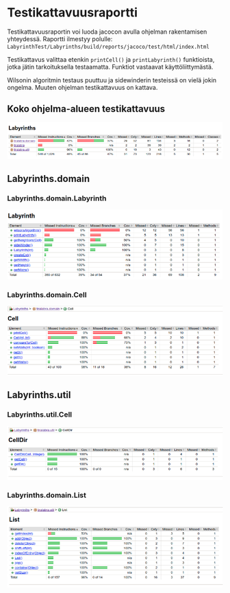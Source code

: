 # Testikattavuusraportti

Testikattavuusraportin voi luoda jacocon avulla ohjelman rakentamisen yhteydessä.
Raportti ilmestyy polulle: `LabyrinthTest/Labyrinths/build/reports/jacoco/test/html/index.html`

Testikattavus valittaa etenkin `printCell()` ja `printLabyrinth()` funktioista, jotka jätin 
tarkoituksella testaamatta. Funktiot vastaavat käyttöliittymästä.

Wilsonin algoritmin testaus puuttuu ja sidewinderin testeissä on vielä jokin ongelma. 
Muuten ohjelman testikattavuus on kattava.

## Koko ohjelma-alueen testikattavuus
![Ohjelma-alueen testikattavuus](img/labyrinths_kattavuus.png)


## Labyrinths.domain

### Labyrinths.domain.Labyrinth
![Labyrinth-luokan testikattavuus](img/Labyrinth_luokka_kattavuus.png)

### Labyrinths.domain.Cell
![Cell-luokan testikattavuus](img/Cell_luokka_kattavuus.png)


## Labyrinths.util

### Labyrinths.util.Cell
![CellDir-luokan testikattavuus](img/CellDir_luokka_kattavuus.png)

### Labyrinths.domain.List
![List-luokan testikattavuus](img/List_luokka_kattavuus.png)

